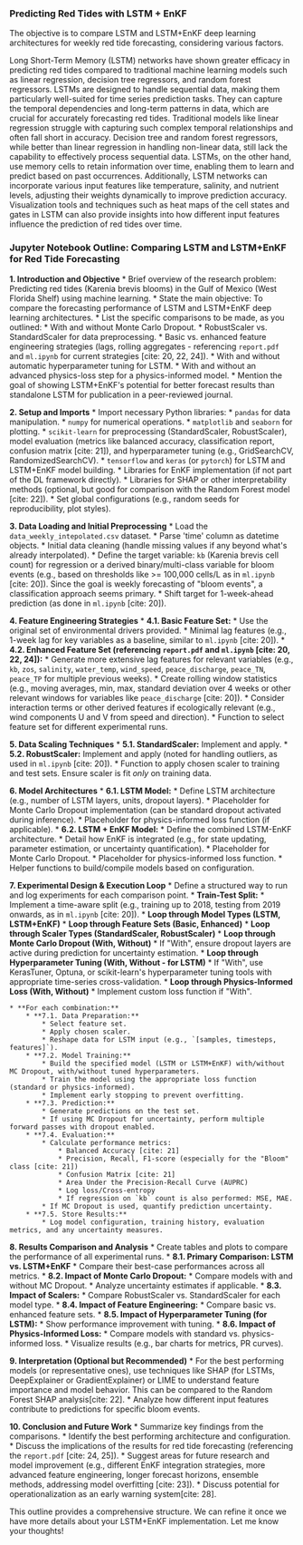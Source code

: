 ### Predicting Red Tides with LSTM + EnKF

The objective is to compare LSTM and LSTM+EnKF deep learning architectures for weekly red tide forecasting, considering various factors.

Long Short-Term Memory (LSTM) networks have shown greater efficacy in predicting red tides compared to traditional machine learning models such as linear regression, decision tree regressors, and random forest regressors. LSTMs are designed to handle sequential data, making them particularly well-suited for time series prediction tasks. They can capture the temporal dependencies and long-term patterns in data, which are crucial for accurately forecasting red tides. Traditional models like linear regression struggle with capturing such complex temporal relationships and often fall short in accuracy. Decision tree and random forest regressors, while better than linear regression in handling non-linear data, still lack the capability to effectively process sequential data. LSTMs, on the other hand, use memory cells to retain information over time, enabling them to learn and predict based on past occurrences. Additionally, LSTM networks can incorporate various input features like temperature, salinity, and nutrient levels, adjusting their weights dynamically to improve prediction accuracy. Visualization tools and techniques such as heat maps of the cell states and gates in LSTM can also provide insights into how different input features influence the prediction of red tides over time.

### **Jupyter Notebook Outline: Comparing LSTM and LSTM+EnKF for Red Tide Forecasting**

**1. Introduction and Objective**
    * Brief overview of the research problem: Predicting red tides (Karenia brevis blooms) in the Gulf of Mexico (West Florida Shelf) using machine learning.
    * State the main objective: To compare the forecasting performance of LSTM and LSTM+EnKF deep learning architectures.
    * List the specific comparisons to be made, as you outlined:
        * With and without Monte Carlo Dropout.
        * RobustScaler vs. StandardScaler for data preprocessing.
        * Basic vs. enhanced feature engineering strategies (lags, rolling aggregates - referencing `report.pdf` and `ml.ipynb` for current strategies [cite: 20, 22, 24]).
        * With and without automatic hyperparameter tuning for LSTM.
        * With and without an advanced physics-loss step for a physics-informed model.
    * Mention the goal of showing LSTM+EnKF's potential for better forecast results than standalone LSTM for publication in a peer-reviewed journal.

**2. Setup and Imports**
    * Import necessary Python libraries:
        * `pandas` for data manipulation.
        * `numpy` for numerical operations.
        * `matplotlib` and `seaborn` for plotting.
        * `scikit-learn` for preprocessing (StandardScaler, RobustScaler), model evaluation (metrics like balanced accuracy, classification report, confusion matrix [cite: 21]), and hyperparameter tuning (e.g., GridSearchCV, RandomizedSearchCV).
        * `tensorflow` and `keras` (or `pytorch`) for LSTM and LSTM+EnKF model building.
        * Libraries for EnKF implementation (if not part of the DL framework directly).
        * Libraries for SHAP or other interpretability methods (optional, but good for comparison with the Random Forest model [cite: 22]).
    * Set global configurations (e.g., random seeds for reproducibility, plot styles).

**3. Data Loading and Initial Preprocessing**
    * Load the `data_weekly_intepolated.csv` dataset.
    * Parse 'time' column as datetime objects.
    * Initial data cleaning (handle missing values if any beyond what's already interpolated).
    * Define the target variable: `kb` (Karenia brevis cell count) for regression or a derived binary/multi-class variable for bloom events (e.g., based on thresholds like >= 100,000 cells/L as in `ml.ipynb` [cite: 20]). Since the goal is weekly forecasting of "bloom events", a classification approach seems primary.
    * Shift target for 1-week-ahead prediction (as done in `ml.ipynb` [cite: 20]).

**4. Feature Engineering Strategies**
    * **4.1. Basic Feature Set:**
        * Use the original set of environmental drivers provided.
        * Minimal lag features (e.g., 1-week lag for key variables as a baseline, similar to `ml.ipynb` [cite: 20]).
    * **4.2. Enhanced Feature Set (referencing `report.pdf` and `ml.ipynb` [cite: 20, 22, 24]):**
        * Generate more extensive lag features for relevant variables (e.g., `kb`, `zos`, `salinity`, `water_temp`, `wind_speed`, `peace_discharge`, `peace_TN`, `peace_TP` for multiple previous weeks).
        * Create rolling window statistics (e.g., moving averages, min, max, standard deviation over 4 weeks or other relevant windows for variables like `peace_discharge` [cite: 20]).
        * Consider interaction terms or other derived features if ecologically relevant (e.g., wind components U and V from speed and direction).
    * Function to select feature set for different experimental runs.

**5. Data Scaling Techniques**
    * **5.1. StandardScaler:** Implement and apply.
    * **5.2. RobustScaler:** Implement and apply (noted for handling outliers, as used in `ml.ipynb` [cite: 20]).
    * Function to apply chosen scaler to training and test sets. Ensure scaler is fit *only* on training data.

**6. Model Architectures**
    * **6.1. LSTM Model:**
        * Define LSTM architecture (e.g., number of LSTM layers, units, dropout layers).
        * Placeholder for Monte Carlo Dropout implementation (can be standard dropout activated during inference).
        * Placeholder for physics-informed loss function (if applicable).
    * **6.2. LSTM + EnKF Model:**
        * Define the combined LSTM-EnKF architecture.
        * Detail how EnKF is integrated (e.g., for state updating, parameter estimation, or uncertainty quantification).
        * Placeholder for Monte Carlo Dropout.
        * Placeholder for physics-informed loss function.
    * Helper functions to build/compile models based on configuration.

**7. Experimental Design & Execution Loop**
    * Define a structured way to run and log experiments for each comparison point.
    * **Train-Test Split:**
        * Implement a time-aware split (e.g., training up to 2018, testing from 2019 onwards, as in `ml.ipynb` [cite: 20]).
    * **Loop through Model Types (LSTM, LSTM+EnKF)**
    * **Loop through Feature Sets (Basic, Enhanced)**
    * **Loop through Scaler Types (StandardScaler, RobustScaler)**
    * **Loop through Monte Carlo Dropout (With, Without)**
        * If "With", ensure dropout layers are active during prediction for uncertainty estimation.
    * **Loop through Hyperparameter Tuning (With, Without - for LSTM)**
        * If "With", use KerasTuner, Optuna, or scikit-learn's hyperparameter tuning tools with appropriate time-series cross-validation.
    * **Loop through Physics-Informed Loss (With, Without)**
        * Implement custom loss function if "With".

    * **For each combination:**
        * **7.1. Data Preparation:**
            * Select feature set.
            * Apply chosen scaler.
            * Reshape data for LSTM input (e.g., `[samples, timesteps, features]`).
        * **7.2. Model Training:**
            * Build the specified model (LSTM or LSTM+EnKF) with/without MC Dropout, with/without tuned hyperparameters.
            * Train the model using the appropriate loss function (standard or physics-informed).
            * Implement early stopping to prevent overfitting.
        * **7.3. Prediction:**
            * Generate predictions on the test set.
            * If using MC Dropout for uncertainty, perform multiple forward passes with dropout enabled.
        * **7.4. Evaluation:**
            * Calculate performance metrics:
                * Balanced Accuracy [cite: 21]
                * Precision, Recall, F1-score (especially for the "Bloom" class [cite: 21])
                * Confusion Matrix [cite: 21]
                * Area Under the Precision-Recall Curve (AUPRC)
                * Log loss/Cross-entropy
                * If regression on `kb` count is also performed: MSE, MAE.
            * If MC Dropout is used, quantify prediction uncertainty.
        * **7.5. Store Results:**
            * Log model configuration, training history, evaluation metrics, and any uncertainty measures.

**8. Results Comparison and Analysis**
    * Create tables and plots to compare the performance of all experimental runs.
    * **8.1. Primary Comparison: LSTM vs. LSTM+EnKF**
        * Compare their best-case performances across all metrics.
    * **8.2. Impact of Monte Carlo Dropout:**
        * Compare models with and without MC Dropout.
        * Analyze uncertainty estimates if applicable.
    * **8.3. Impact of Scalers:**
        * Compare RobustScaler vs. StandardScaler for each model type.
    * **8.4. Impact of Feature Engineering:**
        * Compare basic vs. enhanced feature sets.
    * **8.5. Impact of Hyperparameter Tuning (for LSTM):**
        * Show performance improvement with tuning.
    * **8.6. Impact of Physics-Informed Loss:**
        * Compare models with standard vs. physics-informed loss.
    * Visualize results (e.g., bar charts for metrics, PR curves).

**9. Interpretation (Optional but Recommended)**
    * For the best performing models (or representative ones), use techniques like SHAP (for LSTMs, DeepExplainer or GradientExplainer) or LIME to understand feature importance and model behavior. This can be compared to the Random Forest SHAP analysis[cite: 22].
    * Analyze how different input features contribute to predictions for specific bloom events.

**10. Conclusion and Future Work**
    * Summarize key findings from the comparisons.
    * Identify the best performing architecture and configuration.
    * Discuss the implications of the results for red tide forecasting (referencing the `report.pdf` [cite: 24, 25]).
    * Suggest areas for future research and model improvement (e.g., different EnKF integration strategies, more advanced feature engineering, longer forecast horizons, ensemble methods, addressing model overfitting [cite: 23]).
    * Discuss potential for operationalization as an early warning system[cite: 28].

This outline provides a comprehensive structure. We can refine it once we have more details about your LSTM+EnKF implementation. Let me know your thoughts!
